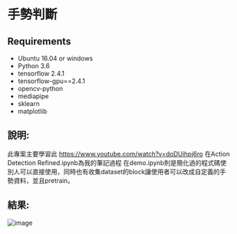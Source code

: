 # 手勢判斷
## Requirements

* Ubuntu 16.04 or windows
* Python 3.6
* tensorflow 2.4.1 
* tensorflow-gpu==2.4.1 
* opencv-python 
* mediapipe 
* sklearn 
* matplotlib

## 說明:
此專案主要學習此
https://www.youtube.com/watch?v=doDUihpj6ro
在Action Detection Refined.ipynb為我的筆記過程
在demo.ipynb則是簡化過的程式碼使別人可以直接使用，同時也有收集dataset的block讓使用者可以改成自定義的手勢資料，並且pretrain。

## 結果:
![image](https://user-images.githubusercontent.com/65394145/174432159-22ae01c4-6254-45bf-99dc-9cb006f1ec31.png)

```

